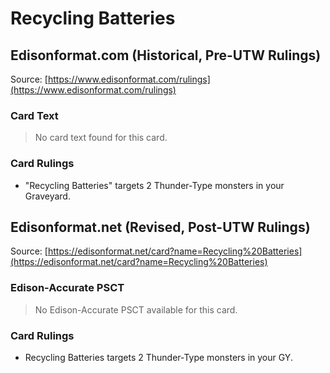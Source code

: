 # Recycling Batteries

## Edisonformat.com (Historical, Pre-UTW Rulings)

Source: [https://www.edisonformat.com/rulings](https://www.edisonformat.com/rulings)

### Card Text

> No card text found for this card.

### Card Rulings

*   "Recycling Batteries" targets 2 Thunder-Type monsters in your Graveyard.

## Edisonformat.net (Revised, Post-UTW Rulings)

Source: [https://edisonformat.net/card?name=Recycling%20Batteries](https://edisonformat.net/card?name=Recycling%20Batteries)

### Edison-Accurate PSCT

> No Edison-Accurate PSCT available for this card.

### Card Rulings

*   Recycling Batteries targets 2 Thunder-Type monsters in your GY.
            